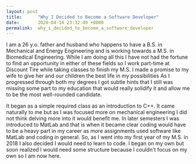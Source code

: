 ```yaml
---
layout: post
title:      "Why I Decided to Become a Software Developer"
date:       2020-04-14 23:32:49 +0000
permalink:  why_i_decided_to_become_a_software_developer
---
```


I am a 26 y.o. father and husband who happens to have a B.S. in Mechanical and Energy Engineering and is working towards a M.S. in Biomedical Engineering.  While I am doing all this I have not had the fortune to find an opportunity in either of these fields so I work part-time at Discount Tire while taking classes to finish my M.S. I made a promise to my wife to give her and our children the best life in my possibilities As I progressed through both my degrees I got subtle hints that I still was missing some part to my education that would really solidify it and allow me to be the most well-rounded candidate.  

It began as a simple required class as an introduction to C++. It came naturally to me but as I was focused more on mechanical engineering I did not think delving more into it would benefit me. In later semesters I was introduced to MatLab and that is when it became clear coding would have to be a heavy part in my career as more assignments used software like MatLab and coding in general.  So, as I went into my first year of my M.S. in 2018 I also decided I would need to learn to code. I began on my own but soon realized I would need some structure because I couldn't focus on my own so I am now here.
